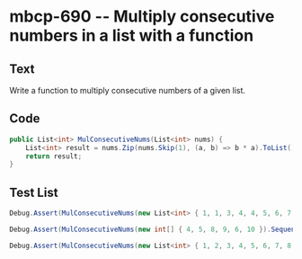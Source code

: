 # mbcp-690 -- Multiply consecutive numbers in a list with a function

## Text

Write a function to multiply consecutive numbers of a given list.

## Code

```csharp
public List<int> MulConsecutiveNums(List<int> nums) {
    List<int> result = nums.Zip(nums.Skip(1), (a, b) => b * a).ToList();
    return result;
}
```

## Test List

```csharp
Debug.Assert(MulConsecutiveNums(new List<int> { 1, 1, 3, 4, 4, 5, 6, 7 }).SequenceEqual(new List<int> { 1, 3, 12, 16, 20, 30, 42 }));
```

```csharp
Debug.Assert(MulConsecutiveNums(new int[] { 4, 5, 8, 9, 6, 10 }).SequenceEqual(new int[] { 20, 40, 72, 54, 60 }));
```

```csharp
Debug.Assert(MulConsecutiveNums(new List<int> { 1, 2, 3, 4, 5, 6, 7, 8, 9, 10 }).SequenceEqual(new List<int> { 2, 6, 12, 20, 30, 42, 56, 72, 90 }));
```
